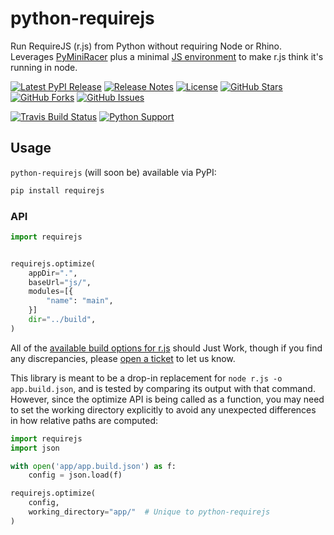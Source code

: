 # python-requirejs

Run RequireJS (r.js) from Python without requiring Node or Rhino.  Leverages [PyMiniRacer] plus a minimal [JS environment][env.js] to make r.js think it's running in node.

[![Latest PyPI Release](https://img.shields.io/pypi/v/requirejs.svg)](https://pypi.python.org/pypi/requirejs)
[![Release Notes](https://img.shields.io/github/release/wq/python-requirejs.svg)](https://github.com/wq/python-requirejs/releases)
[![License](https://img.shields.io/pypi/l/requirejs.svg)](https://github.com/wq/python-requirejs/blob/master/LICENSE)
[![GitHub Stars](https://img.shields.io/github/stars/wq/python-requirejs.svg)](https://github.com/wq/python-requirejs/stargazers)
[![GitHub Forks](https://img.shields.io/github/forks/wq/python-requirejs.svg)](https://github.com/wq/python-requirejs/network)
[![GitHub Issues](https://img.shields.io/github/issues/wq/python-requirejs.svg)](https://github.com/wq/python-requirejs/issues)

[![Travis Build Status](https://img.shields.io/travis/wq/python-requirejs/master.svg)](https://travis-ci.org/wq/python-requirejs)
[![Python Support](https://img.shields.io/pypi/pyversions/requirejs.svg)](https://pypi.python.org/pypi/requirejs)

## Usage

`python-requirejs` (will soon be) available via PyPI:

```bash
pip install requirejs
```

### API

```python
import requirejs


requirejs.optimize(
    appDir=".",
    baseUrl="js/",
    modules=[{
        "name": "main",
    }]
    dir="../build",
)
```

All of the [available build options for r.js](http://requirejs.org/docs/optimization.html#options) should Just Work, though if you find any discrepancies, please [open a ticket](https://github.com/wq/python-requirejs/issues) to let us know.

This library is meant to be a drop-in replacement for `node r.js -o app.build.json`, and is tested by comparing its output with that command.  However, since the optimize API is being called as a function, you may need to set the working directory explicitly to avoid any unexpected differences in how relative paths are computed:

```python
import requirejs
import json

with open('app/app.build.json') as f:
    config = json.load(f)

requirejs.optimize(
    config,
    working_directory="app/"  # Unique to python-requirejs
)
```


[PyMiniRacer]: https://github.com/sqreen/PyMiniRacer
[env.js]: https://github.com/wq/python-requirejs/blob/master/requirejs/env.js

